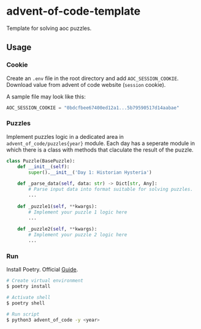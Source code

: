 # advent-of-code-template

Template for solving aoc puzzles.

## Usage

### Cookie

Create an `.env` file in the root directory and add `AOC_SESSION_COOKIE`. Download value from advent of code website (`session` cookie).

A sample file may look like this:
```python
AOC_SESSION_COOKIE = "0bdcfbee67400ed12a1...5b79590517d14aabae"
```

### Puzzles

Implement puzzles logic in a dedicated area in `advent_of_code/puzzles{year}` module. Each day has a seperate module in which there is a class with methods that claculate the result of the puzzle.

```python
class Puzzle(BasePuzzle):
    def __init__(self):
        super().__init__('Day 1: Historian Hysteria')
    
    def _parse_data(self, data: str) -> Dict[str, Any]:
        # Parse input data into format suitable for solving puzzles. 
        ...
    
    def _puzzle1(self, **kwargs):
        # Implement your puzzle 1 logic here
        ...
    
    def _puzzle2(self, **kwargs):
        # Implement your puzzle 2 logic here
        ...
```

### Run

Install Poetry. Official [Guide](https://python-poetry.org/docs).

```bash
# Create virtual environment
$ poetry install

# Activate shell
$ poetry shell

# Run script
$ python3 advent_of_code -y <year>
```